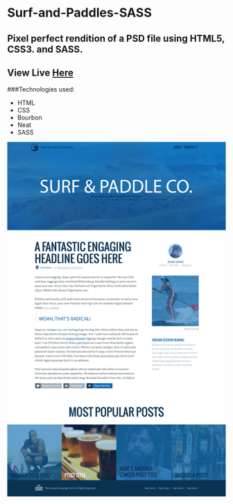 # Surf-and-Paddles-SASS

## Pixel perfect rendition of a PSD file using HTML5, CSS3. and SASS.

## View Live [Here](http://jimmythigpen.github.io/Surf-and-Paddles-SASS/)

###Technologies used:

* HTML
* CSS
* Bourbon
* Neat
* SASS

![alt tag](https://raw.githubusercontent.com/jimmythigpen/Surf-and-Paddles-SASS/master/surf-and-paddle.png)
